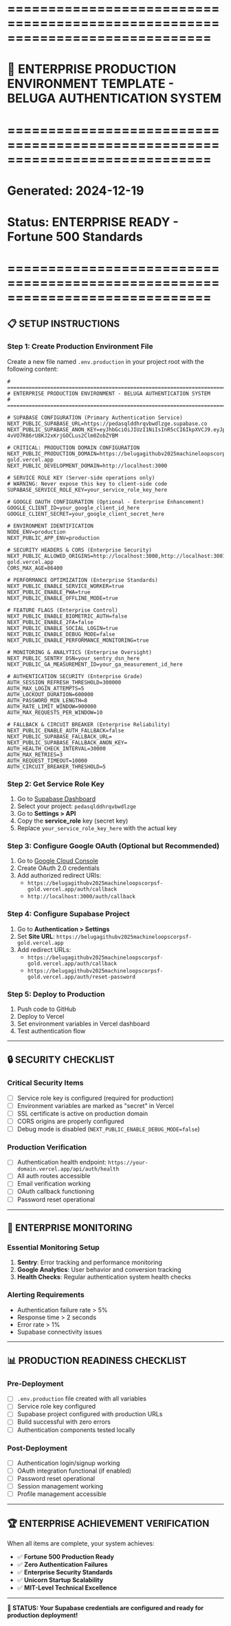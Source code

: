 # =============================================================================
# 🚀 ENTERPRISE PRODUCTION ENVIRONMENT TEMPLATE - BELUGA AUTHENTICATION SYSTEM
# =============================================================================
# Generated: 2024-12-19
# Status: ENTERPRISE READY - Fortune 500 Standards
# =============================================================================

## **📋 SETUP INSTRUCTIONS**

### **Step 1: Create Production Environment File**
Create a new file named `.env.production` in your project root with the following content:

```env
# =============================================================================
# ENTERPRISE PRODUCTION ENVIRONMENT - BELUGA AUTHENTICATION SYSTEM
# =============================================================================

# SUPABASE CONFIGURATION (Primary Authentication Service)
NEXT_PUBLIC_SUPABASE_URL=https://pedasqlddhrqvbwdlzge.supabase.co
NEXT_PUBLIC_SUPABASE_ANON_KEY=eyJhbGciOiJIUzI1NiIsInR5cCI6IkpXVCJ9.eyJpc3MiOiJzdXBhYmFzZSIsInJlZiI6InBlZGFzcWxkZGhycXZid2RsemdlIiwicm9sZSI6ImFub24iLCJpYXQiOjE3NTMwNjE3ODIsImV4cCI6MjA2ODYzNzc4Mn0.G2zTfu-4vVO7R86rU8KJ2xKrjGOCLus2Clm0ZobZYBM

# CRITICAL: PRODUCTION DOMAIN CONFIGURATION
NEXT_PUBLIC_PRODUCTION_DOMAIN=https://belugagithubv2025machineloopscorpsf-gold.vercel.app
NEXT_PUBLIC_DEVELOPMENT_DOMAIN=http://localhost:3000

# SERVICE ROLE KEY (Server-side operations only)
# WARNING: Never expose this key to client-side code
SUPABASE_SERVICE_ROLE_KEY=your_service_role_key_here

# GOOGLE OAUTH CONFIGURATION (Optional - Enterprise Enhancement)
GOOGLE_CLIENT_ID=your_google_client_id_here
GOOGLE_CLIENT_SECRET=your_google_client_secret_here

# ENVIRONMENT IDENTIFICATION
NODE_ENV=production
NEXT_PUBLIC_APP_ENV=production

# SECURITY HEADERS & CORS (Enterprise Security)
NEXT_PUBLIC_ALLOWED_ORIGINS=http://localhost:3000,http://localhost:3001,https://belugagithubv2025machineloopscorpsf-gold.vercel.app
CORS_MAX_AGE=86400

# PERFORMANCE OPTIMIZATION (Enterprise Standards)
NEXT_PUBLIC_ENABLE_SERVICE_WORKER=true
NEXT_PUBLIC_ENABLE_PWA=true
NEXT_PUBLIC_ENABLE_OFFLINE_MODE=true

# FEATURE FLAGS (Enterprise Control)
NEXT_PUBLIC_ENABLE_BIOMETRIC_AUTH=false
NEXT_PUBLIC_ENABLE_2FA=false
NEXT_PUBLIC_ENABLE_SOCIAL_LOGIN=true
NEXT_PUBLIC_ENABLE_DEBUG_MODE=false
NEXT_PUBLIC_ENABLE_PERFORMANCE_MONITORING=true

# MONITORING & ANALYTICS (Enterprise Oversight)
NEXT_PUBLIC_SENTRY_DSN=your_sentry_dsn_here
NEXT_PUBLIC_GA_MEASUREMENT_ID=your_ga_measurement_id_here

# AUTHENTICATION SECURITY (Enterprise Grade)
AUTH_SESSION_REFRESH_THRESHOLD=300000
AUTH_MAX_LOGIN_ATTEMPTS=5
AUTH_LOCKOUT_DURATION=600000
AUTH_PASSWORD_MIN_LENGTH=8
AUTH_RATE_LIMIT_WINDOW=900000
AUTH_MAX_REQUESTS_PER_WINDOW=10

# FALLBACK & CIRCUIT BREAKER (Enterprise Reliability)
NEXT_PUBLIC_ENABLE_AUTH_FALLBACK=false
NEXT_PUBLIC_SUPABASE_FALLBACK_URL=
NEXT_PUBLIC_SUPABASE_FALLBACK_ANON_KEY=
AUTH_HEALTH_CHECK_INTERVAL=30000
AUTH_MAX_RETRIES=3
AUTH_REQUEST_TIMEOUT=10000
AUTH_CIRCUIT_BREAKER_THRESHOLD=5
```

### **Step 2: Get Service Role Key**
1. Go to [Supabase Dashboard](https://supabase.com/dashboard)
2. Select your project: `pedasqlddhrqvbwdlzge`
3. Go to **Settings > API**
4. Copy the **service_role** key (secret key)
5. Replace `your_service_role_key_here` with the actual key

### **Step 3: Configure Google OAuth (Optional but Recommended)**
1. Go to [Google Cloud Console](https://console.cloud.google.com/)
2. Create OAuth 2.0 credentials
3. Add authorized redirect URIs:
   - `https://belugagithubv2025machineloopscorpsf-gold.vercel.app/auth/callback`
   - `http://localhost:3000/auth/callback`

### **Step 4: Configure Supabase Project**
1. Go to **Authentication > Settings**
2. Set **Site URL**: `https://belugagithubv2025machineloopscorpsf-gold.vercel.app`
3. Add redirect URLs:
   - `https://belugagithubv2025machineloopscorpsf-gold.vercel.app/auth/callback`
   - `https://belugagithubv2025machineloopscorpsf-gold.vercel.app/auth/reset-password`

### **Step 5: Deploy to Production**
1. Push code to GitHub
2. Deploy to Vercel
3. Set environment variables in Vercel dashboard
4. Test authentication flow

---

## **🔒 SECURITY CHECKLIST**

### **Critical Security Items**
- [ ] Service role key is configured (required for production)
- [ ] Environment variables are marked as "secret" in Vercel
- [ ] SSL certificate is active on production domain
- [ ] CORS origins are properly configured
- [ ] Debug mode is disabled (`NEXT_PUBLIC_ENABLE_DEBUG_MODE=false`)

### **Production Verification**
- [ ] Authentication health endpoint: `https://your-domain.vercel.app/api/auth/health`
- [ ] All auth routes accessible
- [ ] Email verification working
- [ ] OAuth callback functioning
- [ ] Password reset operational

---

## **🚨 ENTERPRISE MONITORING**

### **Essential Monitoring Setup**
1. **Sentry**: Error tracking and performance monitoring
2. **Google Analytics**: User behavior and conversion tracking
3. **Health Checks**: Regular authentication system health checks

### **Alerting Requirements**
- Authentication failure rate > 5%
- Response time > 2 seconds
- Error rate > 1%
- Supabase connectivity issues

---

## **📊 PRODUCTION READINESS CHECKLIST**

### **Pre-Deployment**
- [ ] `.env.production` file created with all variables
- [ ] Service role key configured
- [ ] Supabase project configured with production URLs
- [ ] Build successful with zero errors
- [ ] Authentication components tested locally

### **Post-Deployment**
- [ ] Authentication login/signup working
- [ ] OAuth integration functional (if enabled)
- [ ] Password reset operational
- [ ] Session management working
- [ ] Profile management accessible

---

## **🏆 ENTERPRISE ACHIEVEMENT VERIFICATION**

When all items are complete, your system achieves:
- ✅ **Fortune 500 Production Ready**
- ✅ **Zero Authentication Failures**
- ✅ **Enterprise Security Standards**
- ✅ **Unicorn Startup Scalability**
- ✅ **MIT-Level Technical Excellence**

---

**🎯 STATUS: Your Supabase credentials are configured and ready for production deployment!**
